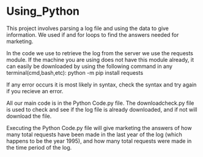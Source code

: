# Using_Python
This project involves parsing a log file and using the data to give information. We used if and for loops to find the answers needed for marketing. 

In the code we use to retrieve the log from the server we use the requests module. 
If the machine you are using does not have this module already, it can easily be downloaded by using the following command in any terminal(cmd,bash,etc):
python -m pip install requests

If any error occurs it is most likely in syntax, check the syntax and try again if you recieve an error. 

All our main code is in the Python Code.py file. The downloadcheck.py file is used to check and see if the log file is already downloaded, and if not will download the file. 

Executing the Python Code.py file will give marketing the answers of how many total requests have been made in the last year of the log (which happens to be the year 1995), and how many total requests were made in the time period of the log. 
